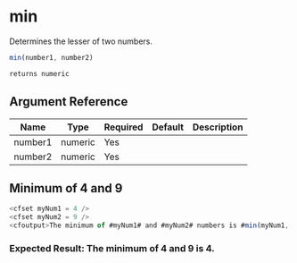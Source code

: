 # min

 Determines the lesser of two numbers.

```javascript
min(number1, number2)
```

```javascript
returns numeric
```

## Argument Reference

| Name | Type | Required | Default | Description |
| --- | --- | --- | --- | --- |
| number1 | numeric | Yes |  |  |
| number2 | numeric | Yes |  |  |

## Minimum of 4 and 9

```javascript
<cfset myNum1 = 4 /> 
<cfset myNum2 = 9 /> 
<cfoutput>The minimum of #myNum1# and #myNum2# numbers is #min(myNum1, myNum2)#.</cfoutput>
```

### Expected Result: The minimum of 4 and 9 is 4.
